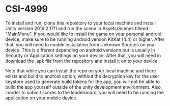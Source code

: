 # CSI-4999

To install and run, clone this repository to your local machine and install Unity version 2019.2.17f1 and run the scene in Assets/Scenes titleed "MainMenu".
If you would like to install the game on your personal android device, make sure to be running android version KitKat (4.4) or higher. After that, you will need to enable installation from Unknown Sources on your device. This is different depending on android versionn but is usually in Security or Application settings on your device. After that, you will need in download the .apk file from the repository and install it on to your device.

Note that while you can install the repo on your local machine and there exists and build to android option, without the decryption key for the user keystore used to generate build tokens for the app, you will not be able to build the app yourself outside of the unity development environment. Also, inorder to submit scores to the leaderboard, you will need to be running the application on your mobile device.